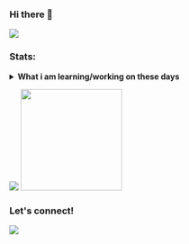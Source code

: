 ### Hi there 👋

<img src="https://gpvc.arturio.dev/StynxD" />
</p>

### Stats:
<details>
 <summary><strong>What i am learning/working on these days</strong></summary>
    - 🔭 I’m currently working on ... </br>
    - 🌱 I’m currently learning SwiftUI and UIKit </br>
    - 👯 I’m looking to collaborate on ... </br>
    - 🤔 I’m looking for help with ... </br>
    - ⚡ Fun fact: ... </br>
</details>
<p>
    <img src="https://github-readme-stats.vercel.app/api?username=StynxD&hide=contribs,prs&show_icons=true&hide_border=true&title_color=000" />
    <img src="https://github-readme-stats.vercel.app/api/top-langs/?username=StynxD&layout=compact" height=180 />
</p>

### Let's connect!
<p>
    <a href="https://combo-list.ml" target="blank"><img src="https://img.shields.io/badge/Website-https://combo-list.ml-green?" /></a>

<!--
**StynxD/StynxD** is a ✨ _special_ ✨ repository because its `README.md` (this file) appears on your GitHub profile.

Here are some ideas to get you started:

- 🔭 I’m currently working on ...
- 🌱 I’m currently learning ...
- 👯 I’m looking to collaborate on ...
- 🤔 I’m looking for help with ...
- 💬 Ask me about ...
- 📫 How to reach me: ...
- 😄 Pronouns: ...
- ⚡ Fun fact: ...
-->
